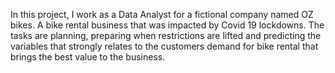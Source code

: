 In this project, I work as a Data Analyst for a fictional company named OZ bikes. A bike rental business that was impacted by Covid 19 lockdowns. The tasks are planning, preparing when restrictions are lifted and predicting the variables that strongly relates 
to the customers demand for bike rental that brings the best value to the business.
